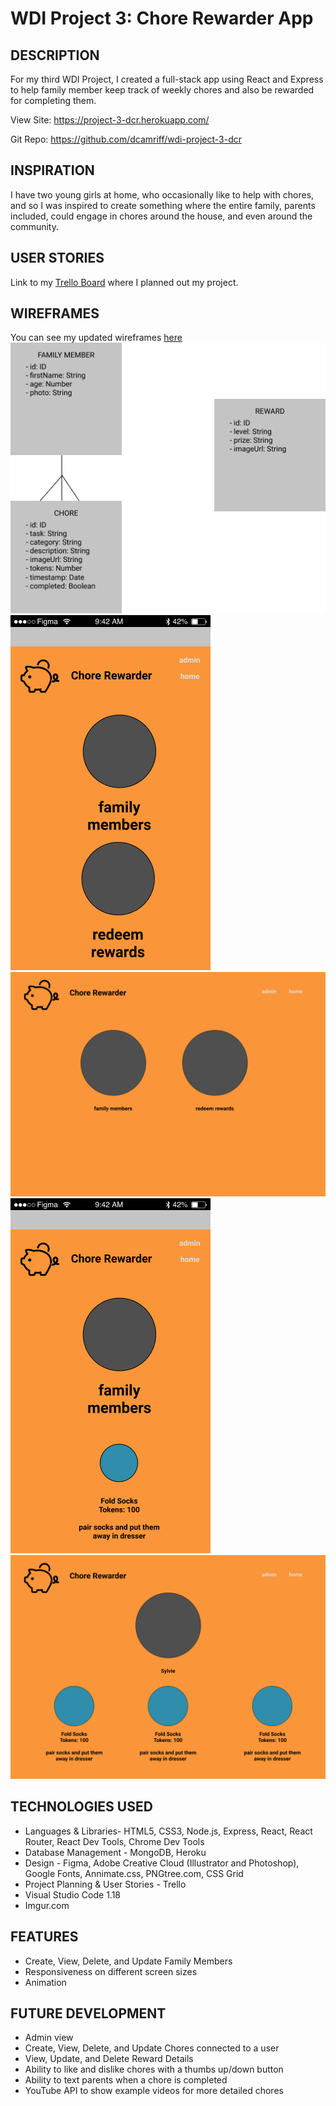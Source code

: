 # WDI Project 3: Chore Rewarder App

## DESCRIPTION
For my third WDI Project, I created a full-stack app using React and Express to help family member keep track of weekly chores and also be rewarded for completing them.

View Site:
https://project-3-dcr.herokuapp.com/

Git Repo:
https://github.com/dcamriff/wdi-project-3-dcr


## INSPIRATION
I have two young girls at home, who occasionally like to help with chores, and so I was inspired to create something where the entire family, parents included, could engage in chores around the house, and even around the community.

## USER STORIES
Link to my [Trello Board](https://trello.com/b/twPQzL2F/wdi-p3) where I planned out my project.

## WIREFRAMES
You can see my updated wireframes [here](https://www.figma.com/file/Tu86P6x7GbKfzEZH3PoTzj3c/Untitled)
![ERD-Chore-Rewarder](https://github.com/dcamriff/wdi-project-3-dcr/blob/master/public/images/ERD-chore-rewarder.png)<br/>
![iPhone-Home-Page](https://github.com/dcamriff/wdi-project-3-dcr/blob/master/public/images/iPhone%20SE.png)<br/>
![Desktop-Home-Page](https://github.com/dcamriff/wdi-project-3-dcr/blob/master/public/images/Desktop%20HD.png)<br/>
![iPhone-User-Profile](https://github.com/dcamriff/wdi-project-3-dcr/blob/master/public/images/iPhone%20SE-User%20Profile.png)<br/>
![Desktop-User-Profile](https://github.com/dcamriff/wdi-project-3-dcr/blob/master/public/images/Desktop%20HD-User%20Profile.png)<br/>


## TECHNOLOGIES USED
 - Languages &  Libraries- HTML5, CSS3, Node.js, Express, React, React Router, React Dev Tools, Chrome Dev Tools
 - Database Management - MongoDB, Heroku
 - Design - Figma, Adobe Creative Cloud (Illustrator and Photoshop), Google Fonts, Annimate.css, PNGtree.com, CSS Grid
 - Project Planning & User Stories - Trello
 - Visual Studio Code 1.18
 - Imgur.com

 ## FEATURES
 - Create, View, Delete, and Update Family Members
 - Responsiveness on different screen sizes
 - Animation

 ## FUTURE DEVELOPMENT
 - Admin view
 - Create, View, Delete, and Update Chores connected to a user
 - View, Update, and Delete Reward Details
 - Ability to like and dislike chores with a thumbs up/down button
 - Ability to text parents when a chore is completed
 - YouTube API to show example videos for more detailed chores